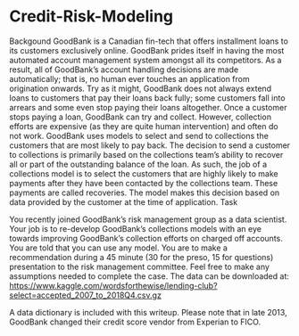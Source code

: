 # Credit-Risk-Modeling

Backgound
GoodBank is a Canadian fin-tech that offers installment loans to its customers exclusively online. GoodBank prides itself in having the most automated account management system amongst all its competitors. As a result, all of GoodBank’s account handling decisions are made automatically; that is, no human ever touches an application from origination onwards. Try as it might, GoodBank does not always extend loans to customers that pay their loans back fully; some customers fall into arrears and some even stop paying their loans altogether. Once a customer stops paying a loan, GoodBank can try and collect. However, collection efforts are expensive (as they are quite human intervention) and often do not work. GoodBank uses models to select and send to collections the customers that are most likely to pay back. 
The decision to send a customer to collections is primarily based on the collections team’s ability to recover all or part of the outstanding balance of the loan. As such, the job of a collections model is to select the customers that are highly likely to make payments after they have been contacted by the collections team. These payments are called recoveries. The model makes this decision based on data provided by the customer at the time of application.
Task

You recently joined GoodBank’s risk management group as a data scientist. Your job is to re-develop GoodBank’s collections models with an eye towards improving GoodBank’s collection efforts on charged off accounts. You are told that you can use any model. You are to make a recommendation during a 45 minute (30 for the preso, 15 for questions) presentation to the risk management committee. Feel free to make any assumptions needed to complete the case.
The data can be downloaded at: https://www.kaggle.com/wordsforthewise/lending-club?select=accepted_2007_to_2018Q4.csv.gz

A data dictionary is included with this writeup.
Please note that in late 2013, GoodBank changed their credit score vendor from Experian to FICO.
